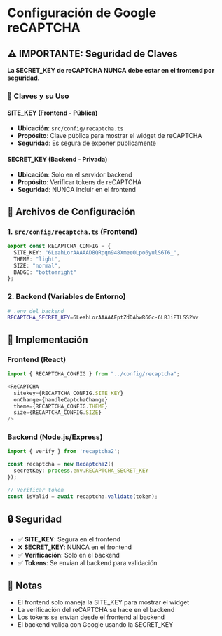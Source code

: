 # Configuración de Google reCAPTCHA

## ⚠️ IMPORTANTE: Seguridad de Claves

**La SECRET_KEY de reCAPTCHA NUNCA debe estar en el frontend por seguridad.**

### 🔑 Claves y su Uso

#### **SITE_KEY (Frontend - Pública)**
- **Ubicación**: `src/config/recaptcha.ts`
- **Propósito**: Clave pública para mostrar el widget de reCAPTCHA
- **Seguridad**: Es segura de exponer públicamente

#### **SECRET_KEY (Backend - Privada)**
- **Ubicación**: Solo en el servidor backend
- **Propósito**: Verificar tokens de reCAPTCHA
- **Seguridad**: NUNCA incluir en el frontend

## 📁 Archivos de Configuración

### 1. `src/config/recaptcha.ts` (Frontend)
```typescript
export const RECAPTCHA_CONFIG = {
  SITE_KEY: "6LeahLorAAAAAD8QRpqn948XmeeOLpo6yulS6T6_",
  THEME: "light",
  SIZE: "normal",
  BADGE: "bottomright"
};
```

### 2. Backend (Variables de Entorno)
```bash
# .env del backend
RECAPTCHA_SECRET_KEY=6LeahLorAAAAAEptZdDAbwR6Gc-6LRJiPTLSS2Wv
```

## 🚀 Implementación

### Frontend (React)
```typescript
import { RECAPTCHA_CONFIG } from "../config/recaptcha";

<ReCAPTCHA
  sitekey={RECAPTCHA_CONFIG.SITE_KEY}
  onChange={handleCaptchaChange}
  theme={RECAPTCHA_CONFIG.THEME}
  size={RECAPTCHA_CONFIG.SIZE}
/>
```

### Backend (Node.js/Express)
```typescript
import { verify } from 'recaptcha2';

const recaptcha = new Recaptcha2({
  secretKey: process.env.RECAPTCHA_SECRET_KEY
});

// Verificar token
const isValid = await recaptcha.validate(token);
```

## 🔒 Seguridad

- ✅ **SITE_KEY**: Segura en el frontend
- ❌ **SECRET_KEY**: NUNCA en el frontend
- ✅ **Verificación**: Solo en el backend
- ✅ **Tokens**: Se envían al backend para validación

## 📝 Notas

- El frontend solo maneja la SITE_KEY para mostrar el widget
- La verificación del reCAPTCHA se hace en el backend
- Los tokens se envían desde el frontend al backend
- El backend valida con Google usando la SECRET_KEY
